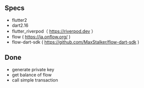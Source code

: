 ## Specs

- flutter2
- dart2.16
- flutter_riverpod（ https://riverpod.dev ）
- flow ( https://ja.onflow.org/ )
- flow-dart-sdk ( https://github.com/MaxStalker/flow-dart-sdk )

## Done

- generate private key
- get balance of flow
- call simple transaction
